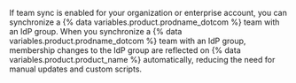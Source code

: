 If team sync is enabled for your organization or enterprise account, you can synchronize a {% data variables.product.prodname_dotcom %} team with an IdP group. When you synchronize a {% data variables.product.prodname_dotcom %} team with an IdP group, membership changes to the IdP group are reflected on {% data variables.product.product_name %} automatically, reducing the need for manual updates and custom scripts.